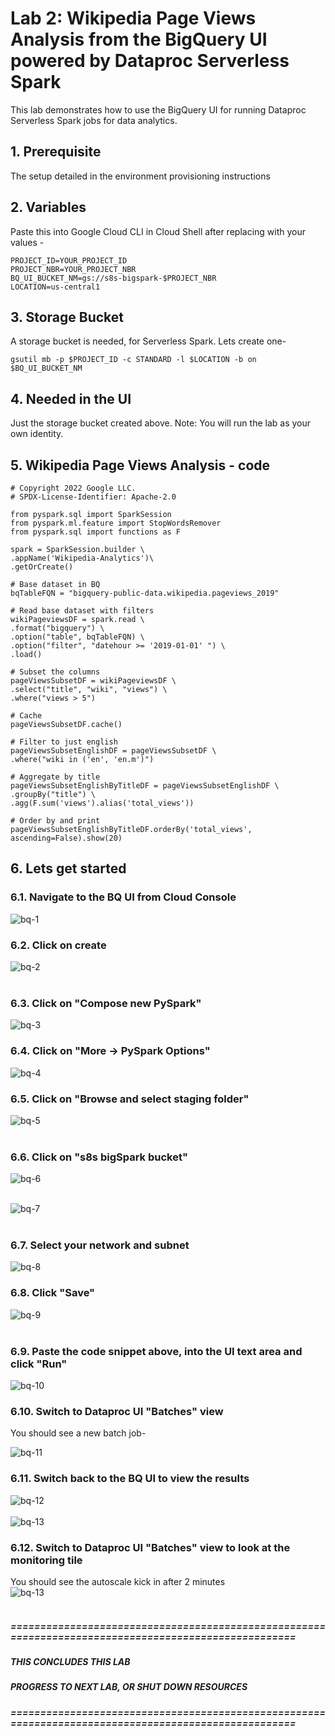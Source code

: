 # Lab 2: Wikipedia Page Views Analysis from the BigQuery UI powered by Dataproc Serverless Spark

This lab demonstrates how to use the BigQuery UI for running Dataproc Serverless Spark jobs for data analytics.

## 1. Prerequisite
The setup detailed in the environment provisioning instructions

## 2. Variables

Paste this into Google Cloud CLI in Cloud Shell after replacing with your values -
```
PROJECT_ID=YOUR_PROJECT_ID
PROJECT_NBR=YOUR_PROJECT_NBR
BQ_UI_BUCKET_NM=gs://s8s-bigspark-$PROJECT_NBR
LOCATION=us-central1
```

## 3. Storage Bucket

A storage bucket is needed, for Serverless Spark. Lets create one-
```
gsutil mb -p $PROJECT_ID -c STANDARD -l $LOCATION -b on $BQ_UI_BUCKET_NM
```

## 4. Needed in the UI

Just the storage bucket created above.
Note: You will run the lab as your own identity.

## 5. Wikipedia Page Views Analysis - code

```
# Copyright 2022 Google LLC.
# SPDX-License-Identifier: Apache-2.0

from pyspark.sql import SparkSession
from pyspark.ml.feature import StopWordsRemover
from pyspark.sql import functions as F

spark = SparkSession.builder \
.appName('Wikipedia-Analytics')\
.getOrCreate()

# Base dataset in BQ
bqTableFQN = "bigquery-public-data.wikipedia.pageviews_2019"

# Read base dataset with filters
wikiPageviewsDF = spark.read \
.format("bigquery") \
.option("table", bqTableFQN) \
.option("filter", "datehour >= '2019-01-01' ") \
.load()

# Subset the columns
pageViewsSubsetDF = wikiPageviewsDF \
.select("title", "wiki", "views") \
.where("views > 5")

# Cache
pageViewsSubsetDF.cache()

# Filter to just english
pageViewsSubsetEnglishDF = pageViewsSubsetDF \
.where("wiki in ('en', 'en.m')")

# Aggregate by title
pageViewsSubsetEnglishByTitleDF = pageViewsSubsetEnglishDF \
.groupBy("title") \
.agg(F.sum('views').alias('total_views'))

# Order by and print
pageViewsSubsetEnglishByTitleDF.orderBy('total_views', ascending=False).show(20) 
```

## 6. Lets get started

### 6.1. Navigate to the BQ UI from Cloud Console

![bq-1](../images/00-bq-01.png) 
<br>

### 6.2. Click on create

![bq-2](../images/00-bq-02.png)  
<br>

### 6.3. Click on "Compose new PySpark"

![bq-3](../images/00-bq-03.png) 
<br>

### 6.4. Click on "More -> PySpark Options"

![bq-4](../images/00-bq-04.png) 
<br>

### 6.5. Click on "Browse and select staging folder"

![bq-5](../images/00-bq-05.png)  
<br>

### 6.6. Click on "s8s bigSpark bucket"

![bq-6](../images/00-bq-06.png)  
<br>

![bq-7](../images/00-bq-07.png)  
<br>

### 6.7. Select your network and subnet

![bq-8](../images/00-bq-08.png)
<br>

### 6.8. Click "Save"
![bq-9](../images/00-bq-09.png)  
<br>

### 6.9. Paste the code snippet above, into the UI text area and click "Run"
![bq-10](../images/00-bq-10.png)
<br>

### 6.10. Switch to Dataproc UI "Batches" view

You should see a new batch job-

![bq-11](../images/00-bq-11.png) 
<br>

### 6.11. Switch back to the BQ UI to view the results

![bq-12](../images/00-bq-12.png)
<br>
<br>
![bq-13](../images/00-bq-13.png)  

### 6.12. Switch to Dataproc UI "Batches" view to look at the monitoring tile
You should see the autoscale kick in after 2 minutes
<br>
![bq-13](../images/00-bq-14.png)  
<br>


##### =====================================================================================================
##### THIS CONCLUDES THIS LAB 
##### PROGRESS TO NEXT LAB, OR SHUT DOWN RESOURCES
##### =====================================================================================================

